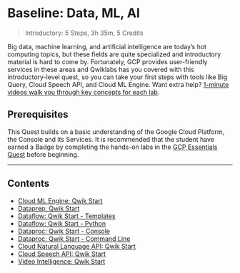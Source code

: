 # Baseline: Data, ML, AI

> Introductory: 5 Steps, 3h 35m, 5 Credits

Big data, machine learning, and artificial intelligence are today’s hot computing topics, but these fields are quite specialized and introductory material is hard to come by. Fortunately, GCP provides user-friendly services in these areas and Qwiklabs has you covered with this introductory-level quest, so you can take your first steps with tools like Big Query, Cloud Speech API, and Cloud ML Engine. Want extra help? [1-minute videos walk you through key concepts for each lab](http://bit.ly/startdataquest).

## Prerequisites

This Quest builds on a basic understanding of the Google Cloud Platform, the Console and its Services. It is recommended that the student have earned a Badge by completing the hands-on labs in the [GCP Essentials Quest](https://google.qwiklabs.com/quests/23) before beginning.

---
## Contents

* [Cloud ML Engine: Qwik Start](1-CloudMLEngine/)
* [Dataprep: Qwik Start](2-Dataprep/)
* [Dataflow: Qwik Start - Templates](3-DataflowTemplates/)
* [Dataflow: Qwik Start - Python](4-DataflowPython/)
* [Dataproc: Qwik Start - Console](5-DataprocConsole/)
* [Dataproc: Qwik Start - Command Line](6-DataprocCLI/)
* [Cloud Natural Language API: Qwik Start](7-CloudNLAPI/)
* [Cloud Speech API: Qwik Start](8-CloudSpeechAPI/)
* [Video Intelligence: Qwik Start](9-VideoIntelligence/)